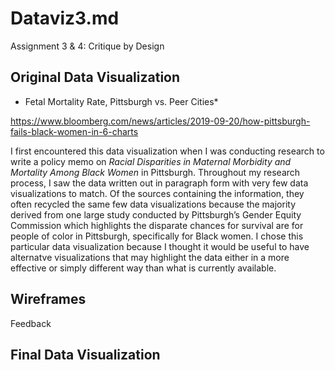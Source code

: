# Dataviz3.md
Assignment 3 &amp; 4: Critique by Design

## Original Data Visualization
* Fetal Mortality Rate, Pittsburgh vs. Peer Cities*

https://www.bloomberg.com/news/articles/2019-09-20/how-pittsburgh-fails-black-women-in-6-charts

I first encountered this data visualization when I was conducting research to write a policy memo on *Racial Disparities in Maternal Morbidity and Mortality Among Black Women* in Pittsburgh. Throughout my research process, I saw the data written out in paragraph form with very few data visualizations to match. Of the sources containing the information, they often recycled the same few data visualizations because the majority derived from one large study conducted by Pittsburgh’s Gender Equity Commission which highlights the disparate chances for survival are for people of color in Pittsburgh, specifically for Black women. I chose this particular data visualization because I thought it would be useful to have alternatve visualizations that may highlight the data either in a more effective or simply different way than what is currently available.

## Wireframes



Feedback


## Final Data Visualization
